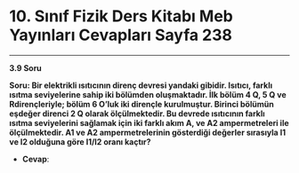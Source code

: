 # 10. Sınıf Fizik Ders Kitabı Meb Yayınları Cevapları Sayfa 238

---

**3.9 Soru**

**Soru: Bir elektrikli ısıtıcının direnç devresi yandaki gibidir. Isıtıcı, farklı ısıtma seviyelerine sahip iki bölümden oluşmaktadır. İlk bölüm 4 Q, 5 Q ve Rdirençleriyle; bölüm 6 O’luk iki dirençle kurulmuştur. Birinci bölümün eşdeğer direnci 2 Q olarak ölçülmektedir. Bu devrede ısıtıcının farklı ısıtma seviyelerini sağlamak için iki farklı akım A, ve A2 ampermetreleri ile ölçülmektedir. A1 ve A2 ampermetrelerinin gösterdiği değerler sırasıyla I1 ve I2 olduğuna göre I1/I2 oranı kaçtır?**

-   **Cevap**: